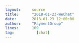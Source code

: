 ```yaml
---
layout:     source 
title:      "2018-01-23-WeChat"
date:       2018-01-23 12:00:00
author:     "PaymentGroup"
lines:      109 
tag:		  [chat]
---
```


